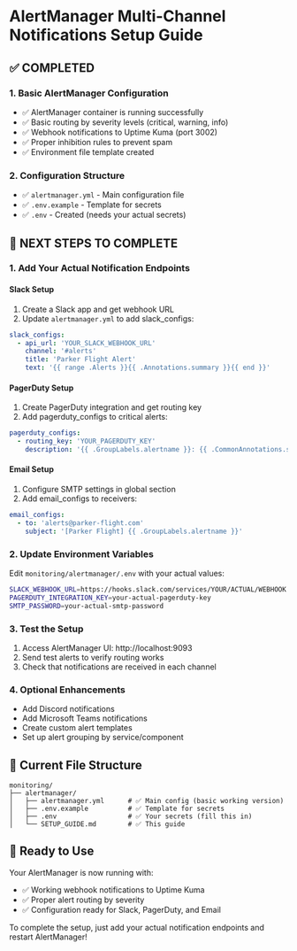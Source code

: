 # AlertManager Multi-Channel Notifications Setup Guide

## ✅ COMPLETED

### 1. Basic AlertManager Configuration
- ✅ AlertManager container is running successfully
- ✅ Basic routing by severity levels (critical, warning, info)
- ✅ Webhook notifications to Uptime Kuma (port 3002)
- ✅ Proper inhibition rules to prevent spam
- ✅ Environment file template created

### 2. Configuration Structure
- ✅ `alertmanager.yml` - Main configuration file
- ✅ `.env.example` - Template for secrets
- ✅ `.env` - Created (needs your actual secrets)

## 🔄 NEXT STEPS TO COMPLETE

### 1. Add Your Actual Notification Endpoints

#### Slack Setup
1. Create a Slack app and get webhook URL
2. Update `alertmanager.yml` to add slack_configs:
```yaml
slack_configs:
  - api_url: 'YOUR_SLACK_WEBHOOK_URL'
    channel: '#alerts'
    title: 'Parker Flight Alert'
    text: '{{ range .Alerts }}{{ .Annotations.summary }}{{ end }}'
```

#### PagerDuty Setup
1. Create PagerDuty integration and get routing key
2. Add pagerduty_configs to critical alerts:
```yaml
pagerduty_configs:
  - routing_key: 'YOUR_PAGERDUTY_KEY'
    description: '{{ .GroupLabels.alertname }}: {{ .CommonAnnotations.summary }}'
```

#### Email Setup
1. Configure SMTP settings in global section
2. Add email_configs to receivers:
```yaml
email_configs:
  - to: 'alerts@parker-flight.com'
    subject: '[Parker Flight] {{ .GroupLabels.alertname }}'
```

### 2. Update Environment Variables
Edit `monitoring/alertmanager/.env` with your actual values:
```bash
SLACK_WEBHOOK_URL=https://hooks.slack.com/services/YOUR/ACTUAL/WEBHOOK
PAGERDUTY_INTEGRATION_KEY=your-actual-pagerduty-key
SMTP_PASSWORD=your-actual-smtp-password
```

### 3. Test the Setup
1. Access AlertManager UI: http://localhost:9093
2. Send test alerts to verify routing works
3. Check that notifications are received in each channel

### 4. Optional Enhancements
- Add Discord notifications
- Add Microsoft Teams notifications
- Create custom alert templates
- Set up alert grouping by service/component

## 📁 Current File Structure
```
monitoring/
├── alertmanager/
│   ├── alertmanager.yml      # ✅ Main config (basic working version)
│   ├── .env.example          # ✅ Template for secrets
│   ├── .env                  # ✅ Your secrets (fill this in)
│   └── SETUP_GUIDE.md        # ✅ This guide
```

## 🚀 Ready to Use
Your AlertManager is now running with:
- ✅ Working webhook notifications to Uptime Kuma
- ✅ Proper alert routing by severity
- ✅ Configuration ready for Slack, PagerDuty, and Email

To complete the setup, just add your actual notification endpoints and restart AlertManager!
